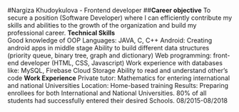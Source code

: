 #Nargiza Khudoykulova - Frontend developer
##**Career objective** 
  To secure a position (Software Developer) where I can efficiently contribute my skills and abilities to the growth of the organization and build my professional career.
**Technical Skills**  
  Good knowledge of OOP 
  Languages: JAVA, C, C++ 
  Android: Creating android apps in middle stage
  Ability to build different data structures (priority queue, binary tree, graph and dictionary) 
  Web programming: front-end developer (HTML, CSS, Javascript) 
  Work experience with databases like: MySQL, Firebase Cloud Storage 
  Ability to read and understand other’s code
**Work Experience**
  Private tutor: Mathematics for entering international and national Universities 
  Location: Home-based training 
  Results: Preparing enrollees for both International and National Universities. 80% of all students had successfully entered their desired Schools. 
 08/2015-08/2018
